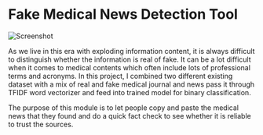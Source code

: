 # Fake Medical News Detection Tool
![Screenshot](https://github.com/changyuhsin1999/WBC-Differential-Learning-Tool/blob/main/image/Vitamin-D-in-moderation-protects-against-respiratory-infections-Meta-analysis.jpeg)

As we live in this era with exploding information content, it is always difficult to distinguish whether the information is real of fake. It can be a lot difficult when it comes to medical contents which often include lots of professional terms and acronyms. In this project, I combined two different existing dataset with a mix of real and fake medical journal and news pass it through TFIDF word vectorizer and feed into trained model for binary classification.

The purpose of this module is to let people copy and paste the medical news that they found and do a quick fact check to see whether it is reliable to trust the sources.
